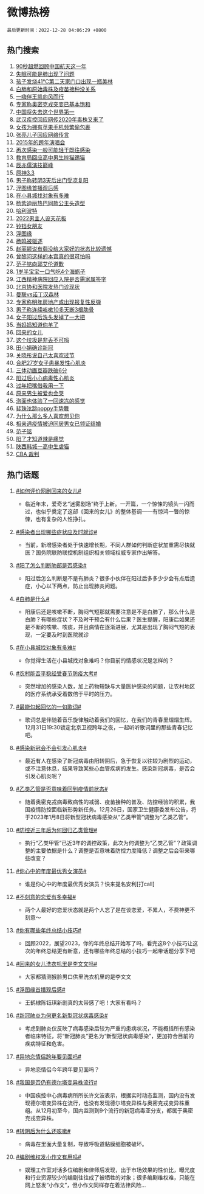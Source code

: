 # 微博热榜

`最后更新时间：2022-12-28 04:06:29 +0800`

## 热门搜索

1. [90秒超燃回顾中国航天这一年](https://m.weibo.cn/search?containerid=100103type%3D1%26t%3D10%26q%3D%2390%E7%A7%92%E8%B6%85%E7%87%83%E5%9B%9E%E9%A1%BE%E4%B8%AD%E5%9B%BD%E8%88%AA%E5%A4%A9%E8%BF%99%E4%B8%80%E5%B9%B4%23&stream_entry_id=51&isnewpage=1&extparam=seat%3D1%26pos%3D0%26cate%3D10103%26filter_type%3Drealtimehot%26dgr%3D0%26c_type%3D51%26display_time%3D1672171587%26pre_seqid%3D16721715879190455277243&luicode=10000011&lfid=106003type%253D25%2526t%253D3%2526disable_hot%253D1%2526filter_type%253Drealtimehot)
1. [失眠可能是肺出现了问题](https://m.weibo.cn/search?containerid=100103type%3D1%26t%3D10%26q%3D%23%E5%A4%B1%E7%9C%A0%E5%8F%AF%E8%83%BD%E6%98%AF%E8%82%BA%E5%87%BA%E7%8E%B0%E4%BA%86%E9%97%AE%E9%A2%98%23&stream_entry_id=31&isnewpage=1&extparam=seat%3D1%26stream_entry_id%3D31%26flag%3D0%26cate%3D5001%26filter_type%3Drealtimehot%26q%3D%2523%25E5%25A4%25B1%25E7%259C%25A0%25E5%258F%25AF%25E8%2583%25BD%25E6%2598%25AF%25E8%2582%25BA%25E5%2587%25BA%25E7%258E%25B0%25E4%25BA%2586%25E9%2597%25AE%25E9%25A2%2598%2523%26realpos%3D1%26dgr%3D0%26pos%3D0%26band_rank%3D1%26lcate%3D5001%26c_type%3D31%26display_time%3D1672171587%26pre_seqid%3D16721715879190455277243&luicode=10000011&lfid=106003type%253D25%2526t%253D3%2526disable_hot%253D1%2526filter_type%253Drealtimehot)
1. [孩子发烧41℃第二天家门口出现一瓶美林](https://m.weibo.cn/search?containerid=100103type%3D1%26t%3D10%26q%3D%23%E5%AD%A9%E5%AD%90%E5%8F%91%E7%83%A741%E2%84%83%E7%AC%AC%E4%BA%8C%E5%A4%A9%E5%AE%B6%E9%97%A8%E5%8F%A3%E5%87%BA%E7%8E%B0%E4%B8%80%E7%93%B6%E7%BE%8E%E6%9E%97%23&stream_entry_id=31&isnewpage=1&extparam=seat%3D1%26stream_entry_id%3D31%26flag%3D2%26cate%3D5001%26filter_type%3Drealtimehot%26q%3D%2523%25E5%25AD%25A9%25E5%25AD%2590%25E5%258F%2591%25E7%2583%25A741%25E2%2584%2583%25E7%25AC%25AC%25E4%25BA%258C%25E5%25A4%25A9%25E5%25AE%25B6%25E9%2597%25A8%25E5%258F%25A3%25E5%2587%25BA%25E7%258E%25B0%25E4%25B8%2580%25E7%2593%25B6%25E7%25BE%258E%25E6%259E%2597%2523%26realpos%3D2%26dgr%3D0%26pos%3D1%26band_rank%3D2%26lcate%3D5001%26c_type%3D31%26display_time%3D1672171587%26pre_seqid%3D16721715879190455277243&luicode=10000011&lfid=106003type%253D25%2526t%253D3%2526disable_hot%253D1%2526filter_type%253Drealtimehot)
1. [白肺和原始毒株及疫苗接种没关系](https://m.weibo.cn/search?containerid=100103type%3D1%26t%3D10%26q%3D%23%E7%99%BD%E8%82%BA%E5%92%8C%E5%8E%9F%E5%A7%8B%E6%AF%92%E6%A0%AA%E5%8F%8A%E7%96%AB%E8%8B%97%E6%8E%A5%E7%A7%8D%E6%B2%A1%E5%85%B3%E7%B3%BB%23&stream_entry_id=31&isnewpage=1&extparam=seat%3D1%26stream_entry_id%3D31%26flag%3D0%26cate%3D5001%26filter_type%3Drealtimehot%26q%3D%2523%25E7%2599%25BD%25E8%2582%25BA%25E5%2592%258C%25E5%258E%259F%25E5%25A7%258B%25E6%25AF%2592%25E6%25A0%25AA%25E5%258F%258A%25E7%2596%25AB%25E8%258B%2597%25E6%258E%25A5%25E7%25A7%258D%25E6%25B2%25A1%25E5%2585%25B3%25E7%25B3%25BB%2523%26realpos%3D3%26dgr%3D0%26pos%3D2%26band_rank%3D3%26lcate%3D5001%26c_type%3D31%26display_time%3D1672171587%26pre_seqid%3D16721715879190455277243&luicode=10000011&lfid=106003type%253D25%2526t%253D3%2526disable_hot%253D1%2526filter_type%253Drealtimehot)
1. [一嗨伴王凯向风而行](https://m.weibo.cn/search?containerid=100103type%3D1%26t%3D10%26q%3D%23%E4%B8%80%E5%97%A8%E4%BC%B4%E7%8E%8B%E5%87%AF%E5%90%91%E9%A3%8E%E8%80%8C%E8%A1%8C%23&stream_entry_id=31&isnewpage=1&extparam=seat%3D1%26stream_entry_id%3D31%26cate%3D5001%26filter_type%3Drealtimehot%26q%3D%2523%25E4%25B8%2580%25E5%2597%25A8%25E4%25BC%25B4%25E7%258E%258B%25E5%2587%25AF%25E5%2590%2591%25E9%25A3%258E%25E8%2580%258C%25E8%25A1%258C%2523%26dgr%3D0%26adid%3D176414%26pos%3D3%26band_rank%3D4%26topic_ad%3D1%26lcate%3D5001%26c_type%3D31%26display_time%3D1672171587%26pre_seqid%3D16721715879190455277243&luicode=10000011&lfid=106003type%253D25%2526t%253D3%2526disable_hot%253D1%2526filter_type%253Drealtimehot)
1. [专家称奥密克戎突变已基本饱和](https://m.weibo.cn/search?containerid=100103type%3D1%26t%3D10%26q%3D%23%E4%B8%93%E5%AE%B6%E7%A7%B0%E5%A5%A5%E5%AF%86%E5%85%8B%E6%88%8E%E7%AA%81%E5%8F%98%E5%B7%B2%E5%9F%BA%E6%9C%AC%E9%A5%B1%E5%92%8C%23&stream_entry_id=31&isnewpage=1&extparam=seat%3D1%26stream_entry_id%3D31%26flag%3D0%26cate%3D5001%26filter_type%3Drealtimehot%26q%3D%2523%25E4%25B8%2593%25E5%25AE%25B6%25E7%25A7%25B0%25E5%25A5%25A5%25E5%25AF%2586%25E5%2585%258B%25E6%2588%258E%25E7%25AA%2581%25E5%258F%2598%25E5%25B7%25B2%25E5%259F%25BA%25E6%259C%25AC%25E9%25A5%25B1%25E5%2592%258C%2523%26realpos%3D4%26dgr%3D0%26pos%3D4%26band_rank%3D4%26lcate%3D5001%26c_type%3D31%26display_time%3D1672171587%26pre_seqid%3D16721715879190455277243&luicode=10000011&lfid=106003type%253D25%2526t%253D3%2526disable_hot%253D1%2526filter_type%253Drealtimehot)
1. [中国将失去这个世界第一](https://m.weibo.cn/search?containerid=100103type%3D1%26t%3D10%26q%3D%23%E4%B8%AD%E5%9B%BD%E5%B0%86%E5%A4%B1%E5%8E%BB%E8%BF%99%E4%B8%AA%E4%B8%96%E7%95%8C%E7%AC%AC%E4%B8%80%23&stream_entry_id=31&isnewpage=1&extparam=seat%3D1%26stream_entry_id%3D31%26flag%3D2%26cate%3D5001%26filter_type%3Drealtimehot%26q%3D%2523%25E4%25B8%25AD%25E5%259B%25BD%25E5%25B0%2586%25E5%25A4%25B1%25E5%258E%25BB%25E8%25BF%2599%25E4%25B8%25AA%25E4%25B8%2596%25E7%2595%258C%25E7%25AC%25AC%25E4%25B8%2580%2523%26realpos%3D5%26dgr%3D0%26pos%3D5%26band_rank%3D5%26lcate%3D5001%26c_type%3D31%26display_time%3D1672171587%26pre_seqid%3D16721715879190455277243&luicode=10000011&lfid=106003type%253D25%2526t%253D3%2526disable_hot%253D1%2526filter_type%253Drealtimehot)
1. [武汉疾控回应网传2020年毒株又来了](https://m.weibo.cn/search?containerid=100103type%3D1%26t%3D10%26q%3D%23%E6%AD%A6%E6%B1%89%E7%96%BE%E6%8E%A7%E5%9B%9E%E5%BA%94%E7%BD%91%E4%BC%A02020%E5%B9%B4%E6%AF%92%E6%A0%AA%E5%8F%88%E6%9D%A5%E4%BA%86%23&stream_entry_id=31&isnewpage=1&extparam=seat%3D1%26stream_entry_id%3D31%26flag%3D0%26cate%3D5001%26filter_type%3Drealtimehot%26q%3D%2523%25E6%25AD%25A6%25E6%25B1%2589%25E7%2596%25BE%25E6%258E%25A7%25E5%259B%259E%25E5%25BA%2594%25E7%25BD%2591%25E4%25BC%25A02020%25E5%25B9%25B4%25E6%25AF%2592%25E6%25A0%25AA%25E5%258F%2588%25E6%259D%25A5%25E4%25BA%2586%2523%26realpos%3D6%26dgr%3D0%26pos%3D6%26band_rank%3D6%26lcate%3D5001%26c_type%3D31%26display_time%3D1672171587%26pre_seqid%3D16721715879190455277243&luicode=10000011&lfid=106003type%253D25%2526t%253D3%2526disable_hot%253D1%2526filter_type%253Drealtimehot)
1. [女孩为拥有苹果手机频繁偷包裹](https://m.weibo.cn/search?containerid=100103type%3D1%26t%3D10%26q%3D%23%E5%A5%B3%E5%AD%A9%E4%B8%BA%E6%8B%A5%E6%9C%89%E8%8B%B9%E6%9E%9C%E6%89%8B%E6%9C%BA%E9%A2%91%E7%B9%81%E5%81%B7%E5%8C%85%E8%A3%B9%23&stream_entry_id=31&isnewpage=1&extparam=seat%3D1%26stream_entry_id%3D31%26flag%3D0%26cate%3D5001%26filter_type%3Drealtimehot%26q%3D%2523%25E5%25A5%25B3%25E5%25AD%25A9%25E4%25B8%25BA%25E6%258B%25A5%25E6%259C%2589%25E8%258B%25B9%25E6%259E%259C%25E6%2589%258B%25E6%259C%25BA%25E9%25A2%2591%25E7%25B9%2581%25E5%2581%25B7%25E5%258C%2585%25E8%25A3%25B9%2523%26realpos%3D7%26dgr%3D0%26pos%3D7%26band_rank%3D7%26lcate%3D5001%26c_type%3D31%26display_time%3D1672171587%26pre_seqid%3D16721715879190455277243&luicode=10000011&lfid=106003type%253D25%2526t%253D3%2526disable_hot%253D1%2526filter_type%253Drealtimehot)
1. [张亮儿子回应网络传言](https://m.weibo.cn/search?containerid=100103type%3D1%26t%3D10%26q%3D%23%E5%BC%A0%E4%BA%AE%E5%84%BF%E5%AD%90%E5%9B%9E%E5%BA%94%E7%BD%91%E7%BB%9C%E4%BC%A0%E8%A8%80%23&stream_entry_id=31&isnewpage=1&extparam=seat%3D1%26stream_entry_id%3D31%26flag%3D2%26cate%3D5001%26filter_type%3Drealtimehot%26q%3D%2523%25E5%25BC%25A0%25E4%25BA%25AE%25E5%2584%25BF%25E5%25AD%2590%25E5%259B%259E%25E5%25BA%2594%25E7%25BD%2591%25E7%25BB%259C%25E4%25BC%25A0%25E8%25A8%2580%2523%26realpos%3D8%26dgr%3D0%26pos%3D8%26band_rank%3D8%26lcate%3D5001%26c_type%3D31%26display_time%3D1672171587%26pre_seqid%3D16721715879190455277243&luicode=10000011&lfid=106003type%253D25%2526t%253D3%2526disable_hot%253D1%2526filter_type%253Drealtimehot)
1. [2015年的跨年演唱会](https://m.weibo.cn/search?containerid=100103type%3D1%26t%3D10%26q%3D%232015%E5%B9%B4%E7%9A%84%E8%B7%A8%E5%B9%B4%E6%BC%94%E5%94%B1%E4%BC%9A%23&stream_entry_id=31&isnewpage=1&extparam=seat%3D1%26stream_entry_id%3D31%26flag%3D0%26cate%3D5001%26filter_type%3Drealtimehot%26q%3D%25232015%25E5%25B9%25B4%25E7%259A%2584%25E8%25B7%25A8%25E5%25B9%25B4%25E6%25BC%2594%25E5%2594%25B1%25E4%25BC%259A%2523%26realpos%3D9%26dgr%3D0%26pos%3D9%26band_rank%3D9%26lcate%3D5001%26c_type%3D31%26display_time%3D1672171587%26pre_seqid%3D16721715879190455277243&luicode=10000011&lfid=106003type%253D25%2526t%253D3%2526disable_hot%253D1%2526filter_type%253Drealtimehot)
1. [再次感染一般可能轻于既往感染](https://m.weibo.cn/search?containerid=100103type%3D1%26t%3D10%26q%3D%23%E5%86%8D%E6%AC%A1%E6%84%9F%E6%9F%93%E4%B8%80%E8%88%AC%E5%8F%AF%E8%83%BD%E8%BD%BB%E4%BA%8E%E6%97%A2%E5%BE%80%E6%84%9F%E6%9F%93%23&stream_entry_id=31&isnewpage=1&extparam=seat%3D1%26stream_entry_id%3D31%26flag%3D0%26cate%3D5001%26filter_type%3Drealtimehot%26q%3D%2523%25E5%2586%258D%25E6%25AC%25A1%25E6%2584%259F%25E6%259F%2593%25E4%25B8%2580%25E8%2588%25AC%25E5%258F%25AF%25E8%2583%25BD%25E8%25BD%25BB%25E4%25BA%258E%25E6%2597%25A2%25E5%25BE%2580%25E6%2584%259F%25E6%259F%2593%2523%26realpos%3D10%26dgr%3D0%26pos%3D10%26band_rank%3D10%26lcate%3D5001%26c_type%3D31%26display_time%3D1672171587%26pre_seqid%3D16721715879190455277243&luicode=10000011&lfid=106003type%253D25%2526t%253D3%2526disable_hot%253D1%2526filter_type%253Drealtimehot)
1. [教育局回应高中男生摔猫踢猫](https://m.weibo.cn/search?containerid=100103type%3D1%26t%3D10%26q%3D%23%E6%95%99%E8%82%B2%E5%B1%80%E5%9B%9E%E5%BA%94%E9%AB%98%E4%B8%AD%E7%94%B7%E7%94%9F%E6%91%94%E7%8C%AB%E8%B8%A2%E7%8C%AB%23&stream_entry_id=31&isnewpage=1&extparam=seat%3D1%26stream_entry_id%3D31%26flag%3D1%26cate%3D5001%26filter_type%3Drealtimehot%26q%3D%2523%25E6%2595%2599%25E8%2582%25B2%25E5%25B1%2580%25E5%259B%259E%25E5%25BA%2594%25E9%25AB%2598%25E4%25B8%25AD%25E7%2594%25B7%25E7%2594%259F%25E6%2591%2594%25E7%258C%25AB%25E8%25B8%25A2%25E7%258C%25AB%2523%26realpos%3D11%26dgr%3D0%26pos%3D11%26band_rank%3D11%26lcate%3D5001%26c_type%3D31%26display_time%3D1672171587%26pre_seqid%3D16721715879190455277243&luicode=10000011&lfid=106003type%253D25%2526t%253D3%2526disable_hot%253D1%2526filter_type%253Drealtimehot)
1. [辰亦儒演技巅峰](https://m.weibo.cn/search?containerid=100103type%3D1%26t%3D10%26q%3D%23%E8%BE%B0%E4%BA%A6%E5%84%92%E6%BC%94%E6%8A%80%E5%B7%85%E5%B3%B0%23&stream_entry_id=31&isnewpage=1&extparam=seat%3D1%26stream_entry_id%3D31%26flag%3D0%26cate%3D5001%26filter_type%3Drealtimehot%26q%3D%2523%25E8%25BE%25B0%25E4%25BA%25A6%25E5%2584%2592%25E6%25BC%2594%25E6%258A%2580%25E5%25B7%2585%25E5%25B3%25B0%2523%26realpos%3D12%26dgr%3D0%26pos%3D12%26band_rank%3D12%26lcate%3D5001%26c_type%3D31%26display_time%3D1672171587%26pre_seqid%3D16721715879190455277243&luicode=10000011&lfid=106003type%253D25%2526t%253D3%2526disable_hot%253D1%2526filter_type%253Drealtimehot)
1. [原神3.3](https://m.weibo.cn/search?containerid=100103type%3D1%26t%3D10%26q%3D%23%E5%8E%9F%E7%A5%9E3.3%23&stream_entry_id=31&isnewpage=1&extparam=seat%3D1%26stream_entry_id%3D31%26flag%3D0%26cate%3D5001%26filter_type%3Drealtimehot%26q%3D%2523%25E5%258E%259F%25E7%25A5%259E3.3%2523%26realpos%3D13%26dgr%3D0%26pos%3D13%26band_rank%3D13%26lcate%3D5001%26c_type%3D31%26display_time%3D1672171587%26pre_seqid%3D16721715879190455277243&luicode=10000011&lfid=106003type%253D25%2526t%253D3%2526disable_hot%253D1%2526filter_type%253Drealtimehot)
1. [男子称转阴3天后出门受凉复阳](https://m.weibo.cn/search?containerid=100103type%3D1%26t%3D10%26q%3D%23%E7%94%B7%E5%AD%90%E7%A7%B0%E8%BD%AC%E9%98%B43%E5%A4%A9%E5%90%8E%E5%87%BA%E9%97%A8%E5%8F%97%E5%87%89%E5%A4%8D%E9%98%B3%23&stream_entry_id=31&isnewpage=1&extparam=seat%3D1%26stream_entry_id%3D31%26flag%3D0%26cate%3D5001%26filter_type%3Drealtimehot%26q%3D%2523%25E7%2594%25B7%25E5%25AD%2590%25E7%25A7%25B0%25E8%25BD%25AC%25E9%2598%25B43%25E5%25A4%25A9%25E5%2590%258E%25E5%2587%25BA%25E9%2597%25A8%25E5%258F%2597%25E5%2587%2589%25E5%25A4%258D%25E9%2598%25B3%2523%26realpos%3D14%26dgr%3D0%26pos%3D14%26band_rank%3D14%26lcate%3D5001%26c_type%3D31%26display_time%3D1672171587%26pre_seqid%3D16721715879190455277243&luicode=10000011&lfid=106003type%253D25%2526t%253D3%2526disable_hot%253D1%2526filter_type%253Drealtimehot)
1. [浮图缘首播观后感](https://m.weibo.cn/search?containerid=100103type%3D1%26t%3D10%26q%3D%23%E6%B5%AE%E5%9B%BE%E7%BC%98%E9%A6%96%E6%92%AD%E8%A7%82%E5%90%8E%E6%84%9F%23&stream_entry_id=31&isnewpage=1&extparam=seat%3D1%26stream_entry_id%3D31%26flag%3D0%26cate%3D5001%26filter_type%3Drealtimehot%26q%3D%2523%25E6%25B5%25AE%25E5%259B%25BE%25E7%25BC%2598%25E9%25A6%2596%25E6%2592%25AD%25E8%25A7%2582%25E5%2590%258E%25E6%2584%259F%2523%26realpos%3D15%26dgr%3D0%26pos%3D15%26band_rank%3D15%26lcate%3D5001%26c_type%3D31%26display_time%3D1672171587%26pre_seqid%3D16721715879190455277243&luicode=10000011&lfid=106003type%253D25%2526t%253D3%2526disable_hot%253D1%2526filter_type%253Drealtimehot)
1. [在小县城找对象有多难](https://m.weibo.cn/search?containerid=100103type%3D1%26t%3D10%26q%3D%23%E5%9C%A8%E5%B0%8F%E5%8E%BF%E5%9F%8E%E6%89%BE%E5%AF%B9%E8%B1%A1%E6%9C%89%E5%A4%9A%E9%9A%BE%23&stream_entry_id=31&isnewpage=1&extparam=seat%3D1%26stream_entry_id%3D31%26flag%3D0%26cate%3D5001%26filter_type%3Drealtimehot%26q%3D%2523%25E5%259C%25A8%25E5%25B0%258F%25E5%258E%25BF%25E5%259F%258E%25E6%2589%25BE%25E5%25AF%25B9%25E8%25B1%25A1%25E6%259C%2589%25E5%25A4%259A%25E9%259A%25BE%2523%26realpos%3D16%26dgr%3D0%26pos%3D16%26band_rank%3D16%26lcate%3D5001%26c_type%3D31%26display_time%3D1672171587%26pre_seqid%3D16721715879190455277243&luicode=10000011&lfid=106003type%253D25%2526t%253D3%2526disable_hot%253D1%2526filter_type%253Drealtimehot)
1. [杨紫迪丽热巴同款公主头造型](https://m.weibo.cn/search?containerid=100103type%3D1%26t%3D10%26q%3D%23%E6%9D%A8%E7%B4%AB%E8%BF%AA%E4%B8%BD%E7%83%AD%E5%B7%B4%E5%90%8C%E6%AC%BE%E5%85%AC%E4%B8%BB%E5%A4%B4%E9%80%A0%E5%9E%8B%23&stream_entry_id=31&isnewpage=1&extparam=seat%3D1%26stream_entry_id%3D31%26flag%3D0%26cate%3D5001%26filter_type%3Drealtimehot%26q%3D%2523%25E6%259D%25A8%25E7%25B4%25AB%25E8%25BF%25AA%25E4%25B8%25BD%25E7%2583%25AD%25E5%25B7%25B4%25E5%2590%258C%25E6%25AC%25BE%25E5%2585%25AC%25E4%25B8%25BB%25E5%25A4%25B4%25E9%2580%25A0%25E5%259E%258B%2523%26realpos%3D17%26dgr%3D0%26pos%3D17%26band_rank%3D17%26lcate%3D5001%26c_type%3D31%26display_time%3D1672171587%26pre_seqid%3D16721715879190455277243&luicode=10000011&lfid=106003type%253D25%2526t%253D3%2526disable_hot%253D1%2526filter_type%253Drealtimehot)
1. [哈利波特](https://m.weibo.cn/search?containerid=100103type%3D1%26t%3D10%26q%3D%E5%93%88%E5%88%A9%E6%B3%A2%E7%89%B9&stream_entry_id=31&isnewpage=1&extparam=seat%3D1%26stream_entry_id%3D31%26flag%3D0%26cate%3D5001%26filter_type%3Drealtimehot%26q%3D%25E5%2593%2588%25E5%2588%25A9%25E6%25B3%25A2%25E7%2589%25B9%26realpos%3D18%26dgr%3D0%26pos%3D18%26band_rank%3D18%26lcate%3D5001%26c_type%3D31%26display_time%3D1672171587%26pre_seqid%3D16721715879190455277243&luicode=10000011&lfid=106003type%253D25%2526t%253D3%2526disable_hot%253D1%2526filter_type%253Drealtimehot)
1. [2022男主人设天花板](https://m.weibo.cn/search?containerid=100103type%3D1%26t%3D10%26q%3D%232022%E7%94%B7%E4%B8%BB%E4%BA%BA%E8%AE%BE%E5%A4%A9%E8%8A%B1%E6%9D%BF%23&stream_entry_id=31&isnewpage=1&extparam=seat%3D1%26stream_entry_id%3D31%26flag%3D0%26cate%3D5001%26filter_type%3Drealtimehot%26q%3D%25232022%25E7%2594%25B7%25E4%25B8%25BB%25E4%25BA%25BA%25E8%25AE%25BE%25E5%25A4%25A9%25E8%258A%25B1%25E6%259D%25BF%2523%26realpos%3D19%26dgr%3D0%26pos%3D19%26band_rank%3D19%26lcate%3D5001%26c_type%3D31%26display_time%3D1672171587%26pre_seqid%3D16721715879190455277243&luicode=10000011&lfid=106003type%253D25%2526t%253D3%2526disable_hot%253D1%2526filter_type%253Drealtimehot)
1. [铃铛女朋友](https://m.weibo.cn/search?containerid=100103type%3D1%26t%3D10%26q%3D%23%E9%93%83%E9%93%9B%E5%A5%B3%E6%9C%8B%E5%8F%8B%23&stream_entry_id=31&isnewpage=1&extparam=seat%3D1%26stream_entry_id%3D31%26flag%3D0%26cate%3D5001%26filter_type%3Drealtimehot%26q%3D%2523%25E9%2593%2583%25E9%2593%259B%25E5%25A5%25B3%25E6%259C%258B%25E5%258F%258B%2523%26realpos%3D20%26dgr%3D0%26pos%3D20%26band_rank%3D20%26lcate%3D5001%26c_type%3D31%26display_time%3D1672171587%26pre_seqid%3D16721715879190455277243&luicode=10000011&lfid=106003type%253D25%2526t%253D3%2526disable_hot%253D1%2526filter_type%253Drealtimehot)
1. [浮图缘](https://m.weibo.cn/search?containerid=100103type%3D1%26t%3D10%26q%3D%E6%B5%AE%E5%9B%BE%E7%BC%98&stream_entry_id=31&isnewpage=1&extparam=seat%3D1%26stream_entry_id%3D31%26flag%3D0%26cate%3D5001%26filter_type%3Drealtimehot%26q%3D%25E6%25B5%25AE%25E5%259B%25BE%25E7%25BC%2598%26realpos%3D21%26dgr%3D0%26pos%3D21%26band_rank%3D21%26lcate%3D5001%26c_type%3D31%26display_time%3D1672171587%26pre_seqid%3D16721715879190455277243&luicode=10000011&lfid=106003type%253D25%2526t%253D3%2526disable_hot%253D1%2526filter_type%253Drealtimehot)
1. [杨鸣被驱逐](https://m.weibo.cn/search?containerid=100103type%3D1%26t%3D10%26q%3D%23%E6%9D%A8%E9%B8%A3%E8%A2%AB%E9%A9%B1%E9%80%90%23&stream_entry_id=31&isnewpage=1&extparam=seat%3D1%26stream_entry_id%3D31%26flag%3D0%26cate%3D5001%26filter_type%3Drealtimehot%26q%3D%2523%25E6%259D%25A8%25E9%25B8%25A3%25E8%25A2%25AB%25E9%25A9%25B1%25E9%2580%2590%2523%26realpos%3D22%26dgr%3D0%26pos%3D22%26band_rank%3D22%26lcate%3D5001%26c_type%3D31%26display_time%3D1672171587%26pre_seqid%3D16721715879190455277243&luicode=10000011&lfid=106003type%253D25%2526t%253D3%2526disable_hot%253D1%2526filter_type%253Drealtimehot)
1. [赵丽颖说有翡没给大家好的状态比较遗憾](https://m.weibo.cn/search?containerid=100103type%3D1%26t%3D10%26q%3D%23%E8%B5%B5%E4%B8%BD%E9%A2%96%E8%AF%B4%E6%9C%89%E7%BF%A1%E6%B2%A1%E7%BB%99%E5%A4%A7%E5%AE%B6%E5%A5%BD%E7%9A%84%E7%8A%B6%E6%80%81%E6%AF%94%E8%BE%83%E9%81%97%E6%86%BE%23&stream_entry_id=31&isnewpage=1&extparam=seat%3D1%26stream_entry_id%3D31%26flag%3D2%26cate%3D5001%26filter_type%3Drealtimehot%26q%3D%2523%25E8%25B5%25B5%25E4%25B8%25BD%25E9%25A2%2596%25E8%25AF%25B4%25E6%259C%2589%25E7%25BF%25A1%25E6%25B2%25A1%25E7%25BB%2599%25E5%25A4%25A7%25E5%25AE%25B6%25E5%25A5%25BD%25E7%259A%2584%25E7%258A%25B6%25E6%2580%2581%25E6%25AF%2594%25E8%25BE%2583%25E9%2581%2597%25E6%2586%25BE%2523%26realpos%3D23%26dgr%3D0%26pos%3D23%26band_rank%3D23%26lcate%3D5001%26c_type%3D31%26display_time%3D1672171587%26pre_seqid%3D16721715879190455277243&luicode=10000011&lfid=106003type%253D25%2526t%253D3%2526disable_hot%253D1%2526filter_type%253Drealtimehot)
1. [曾黎问这样的本宫真的很可怕吗](https://m.weibo.cn/search?containerid=100103type%3D1%26t%3D10%26q%3D%23%E6%9B%BE%E9%BB%8E%E9%97%AE%E8%BF%99%E6%A0%B7%E7%9A%84%E6%9C%AC%E5%AE%AB%E7%9C%9F%E7%9A%84%E5%BE%88%E5%8F%AF%E6%80%95%E5%90%97%23&stream_entry_id=31&isnewpage=1&extparam=seat%3D1%26stream_entry_id%3D31%26flag%3D0%26cate%3D5001%26filter_type%3Drealtimehot%26q%3D%2523%25E6%259B%25BE%25E9%25BB%258E%25E9%2597%25AE%25E8%25BF%2599%25E6%25A0%25B7%25E7%259A%2584%25E6%259C%25AC%25E5%25AE%25AB%25E7%259C%259F%25E7%259A%2584%25E5%25BE%2588%25E5%258F%25AF%25E6%2580%2595%25E5%2590%2597%2523%26realpos%3D24%26dgr%3D0%26pos%3D24%26band_rank%3D24%26lcate%3D5001%26c_type%3D31%26display_time%3D1672171587%26pre_seqid%3D16721715879190455277243&luicode=10000011&lfid=106003type%253D25%2526t%253D3%2526disable_hot%253D1%2526filter_type%253Drealtimehot)
1. [范子铭向郭艾伦道歉](https://m.weibo.cn/search?containerid=100103type%3D1%26t%3D10%26q%3D%23%E8%8C%83%E5%AD%90%E9%93%AD%E5%90%91%E9%83%AD%E8%89%BE%E4%BC%A6%E9%81%93%E6%AD%89%23&stream_entry_id=31&isnewpage=1&extparam=seat%3D1%26stream_entry_id%3D31%26flag%3D0%26cate%3D5001%26filter_type%3Drealtimehot%26q%3D%2523%25E8%258C%2583%25E5%25AD%2590%25E9%2593%25AD%25E5%2590%2591%25E9%2583%25AD%25E8%2589%25BE%25E4%25BC%25A6%25E9%2581%2593%25E6%25AD%2589%2523%26realpos%3D25%26dgr%3D0%26pos%3D25%26band_rank%3D25%26lcate%3D5001%26c_type%3D31%26display_time%3D1672171587%26pre_seqid%3D16721715879190455277243&luicode=10000011&lfid=106003type%253D25%2526t%253D3%2526disable_hot%253D1%2526filter_type%253Drealtimehot)
1. [1岁半宝宝一口气吃4个海蛎子](https://m.weibo.cn/search?containerid=100103type%3D1%26t%3D10%26q%3D%231%E5%B2%81%E5%8D%8A%E5%AE%9D%E5%AE%9D%E4%B8%80%E5%8F%A3%E6%B0%94%E5%90%834%E4%B8%AA%E6%B5%B7%E8%9B%8E%E5%AD%90%23&stream_entry_id=31&isnewpage=1&extparam=seat%3D1%26stream_entry_id%3D31%26flag%3D0%26cate%3D5001%26filter_type%3Drealtimehot%26q%3D%25231%25E5%25B2%2581%25E5%258D%258A%25E5%25AE%259D%25E5%25AE%259D%25E4%25B8%2580%25E5%258F%25A3%25E6%25B0%2594%25E5%2590%25834%25E4%25B8%25AA%25E6%25B5%25B7%25E8%259B%258E%25E5%25AD%2590%2523%26realpos%3D26%26dgr%3D0%26pos%3D26%26band_rank%3D26%26lcate%3D5001%26c_type%3D31%26display_time%3D1672171587%26pre_seqid%3D16721715879190455277243&luicode=10000011&lfid=106003type%253D25%2526t%253D3%2526disable_hot%253D1%2526filter_type%253Drealtimehot)
1. [江西精神病院回应入院是否需家属签字](https://m.weibo.cn/search?containerid=100103type%3D1%26t%3D10%26q%3D%23%E6%B1%9F%E8%A5%BF%E7%B2%BE%E7%A5%9E%E7%97%85%E9%99%A2%E5%9B%9E%E5%BA%94%E5%85%A5%E9%99%A2%E6%98%AF%E5%90%A6%E9%9C%80%E5%AE%B6%E5%B1%9E%E7%AD%BE%E5%AD%97%23&stream_entry_id=31&isnewpage=1&extparam=seat%3D1%26stream_entry_id%3D31%26flag%3D0%26cate%3D5001%26filter_type%3Drealtimehot%26q%3D%2523%25E6%25B1%259F%25E8%25A5%25BF%25E7%25B2%25BE%25E7%25A5%259E%25E7%2597%2585%25E9%2599%25A2%25E5%259B%259E%25E5%25BA%2594%25E5%2585%25A5%25E9%2599%25A2%25E6%2598%25AF%25E5%2590%25A6%25E9%259C%2580%25E5%25AE%25B6%25E5%25B1%259E%25E7%25AD%25BE%25E5%25AD%2597%2523%26realpos%3D27%26dgr%3D0%26pos%3D27%26band_rank%3D27%26lcate%3D5001%26c_type%3D31%26display_time%3D1672171587%26pre_seqid%3D16721715879190455277243&luicode=10000011&lfid=106003type%253D25%2526t%253D3%2526disable_hot%253D1%2526filter_type%253Drealtimehot)
1. [北京协和医院发热门诊现状](https://m.weibo.cn/search?containerid=100103type%3D1%26t%3D10%26q%3D%23%E5%8C%97%E4%BA%AC%E5%8D%8F%E5%92%8C%E5%8C%BB%E9%99%A2%E5%8F%91%E7%83%AD%E9%97%A8%E8%AF%8A%E7%8E%B0%E7%8A%B6%23&stream_entry_id=31&isnewpage=1&extparam=seat%3D1%26stream_entry_id%3D31%26flag%3D0%26cate%3D5001%26filter_type%3Drealtimehot%26q%3D%2523%25E5%258C%2597%25E4%25BA%25AC%25E5%258D%258F%25E5%2592%258C%25E5%258C%25BB%25E9%2599%25A2%25E5%258F%2591%25E7%2583%25AD%25E9%2597%25A8%25E8%25AF%258A%25E7%258E%25B0%25E7%258A%25B6%2523%26realpos%3D28%26dgr%3D0%26pos%3D28%26band_rank%3D28%26lcate%3D5001%26c_type%3D31%26display_time%3D1672171587%26pre_seqid%3D16721715879190455277243&luicode=10000011&lfid=106003type%253D25%2526t%253D3%2526disable_hot%253D1%2526filter_type%253Drealtimehot)
1. [曼联vs诺丁汉森林](https://m.weibo.cn/search?containerid=100103type%3D1%26t%3D10%26q%3D%23%E6%9B%BC%E8%81%94vs%E8%AF%BA%E4%B8%81%E6%B1%89%E6%A3%AE%E6%9E%97%23&stream_entry_id=31&isnewpage=1&extparam=seat%3D1%26stream_entry_id%3D31%26flag%3D1%26cate%3D5001%26filter_type%3Drealtimehot%26q%3D%2523%25E6%259B%25BC%25E8%2581%2594vs%25E8%25AF%25BA%25E4%25B8%2581%25E6%25B1%2589%25E6%25A3%25AE%25E6%259E%2597%2523%26realpos%3D29%26dgr%3D0%26pos%3D29%26band_rank%3D29%26lcate%3D5001%26c_type%3D31%26display_time%3D1672171587%26pre_seqid%3D16721715879190455277243&luicode=10000011&lfid=106003type%253D25%2526t%253D3%2526disable_hot%253D1%2526filter_type%253Drealtimehot)
1. [专家称明年房地产或出现报复性反弹](https://m.weibo.cn/search?containerid=100103type%3D1%26t%3D10%26q%3D%23%E4%B8%93%E5%AE%B6%E7%A7%B0%E6%98%8E%E5%B9%B4%E6%88%BF%E5%9C%B0%E4%BA%A7%E6%88%96%E5%87%BA%E7%8E%B0%E6%8A%A5%E5%A4%8D%E6%80%A7%E5%8F%8D%E5%BC%B9%23&stream_entry_id=31&isnewpage=1&extparam=seat%3D1%26stream_entry_id%3D31%26flag%3D0%26cate%3D5001%26filter_type%3Drealtimehot%26q%3D%2523%25E4%25B8%2593%25E5%25AE%25B6%25E7%25A7%25B0%25E6%2598%258E%25E5%25B9%25B4%25E6%2588%25BF%25E5%259C%25B0%25E4%25BA%25A7%25E6%2588%2596%25E5%2587%25BA%25E7%258E%25B0%25E6%258A%25A5%25E5%25A4%258D%25E6%2580%25A7%25E5%258F%258D%25E5%25BC%25B9%2523%26realpos%3D30%26dgr%3D0%26pos%3D30%26band_rank%3D30%26lcate%3D5001%26c_type%3D31%26display_time%3D1672171587%26pre_seqid%3D16721715879190455277243&luicode=10000011&lfid=106003type%253D25%2526t%253D3%2526disable_hot%253D1%2526filter_type%253Drealtimehot)
1. [男子称连续咳嗽10多天断3根肋骨](https://m.weibo.cn/search?containerid=100103type%3D1%26t%3D10%26q%3D%23%E7%94%B7%E5%AD%90%E7%A7%B0%E8%BF%9E%E7%BB%AD%E5%92%B3%E5%97%BD10%E5%A4%9A%E5%A4%A9%E6%96%AD3%E6%A0%B9%E8%82%8B%E9%AA%A8%23&stream_entry_id=31&isnewpage=1&extparam=seat%3D1%26stream_entry_id%3D31%26flag%3D0%26cate%3D5001%26filter_type%3Drealtimehot%26q%3D%2523%25E7%2594%25B7%25E5%25AD%2590%25E7%25A7%25B0%25E8%25BF%259E%25E7%25BB%25AD%25E5%2592%25B3%25E5%2597%25BD10%25E5%25A4%259A%25E5%25A4%25A9%25E6%2596%25AD3%25E6%25A0%25B9%25E8%2582%258B%25E9%25AA%25A8%2523%26realpos%3D31%26dgr%3D0%26pos%3D31%26band_rank%3D31%26lcate%3D5001%26c_type%3D31%26display_time%3D1672171587%26pre_seqid%3D16721715879190455277243&luicode=10000011&lfid=106003type%253D25%2526t%253D3%2526disable_hot%253D1%2526filter_type%253Drealtimehot)
1. [女子阳过后洗头发掉了一大把](https://m.weibo.cn/search?containerid=100103type%3D1%26t%3D10%26q%3D%23%E5%A5%B3%E5%AD%90%E9%98%B3%E8%BF%87%E5%90%8E%E6%B4%97%E5%A4%B4%E5%8F%91%E6%8E%89%E4%BA%86%E4%B8%80%E5%A4%A7%E6%8A%8A%23&stream_entry_id=31&isnewpage=1&extparam=seat%3D1%26stream_entry_id%3D31%26flag%3D0%26cate%3D5001%26filter_type%3Drealtimehot%26q%3D%2523%25E5%25A5%25B3%25E5%25AD%2590%25E9%2598%25B3%25E8%25BF%2587%25E5%2590%258E%25E6%25B4%2597%25E5%25A4%25B4%25E5%258F%2591%25E6%258E%2589%25E4%25BA%2586%25E4%25B8%2580%25E5%25A4%25A7%25E6%258A%258A%2523%26realpos%3D32%26dgr%3D0%26pos%3D32%26band_rank%3D32%26lcate%3D5001%26c_type%3D31%26display_time%3D1672171587%26pre_seqid%3D16721715879190455277243&luicode=10000011&lfid=106003type%253D25%2526t%253D3%2526disable_hot%253D1%2526filter_type%253Drealtimehot)
1. [当妈妈知道你羊了](https://m.weibo.cn/search?containerid=100103type%3D1%26t%3D10%26q%3D%23%E5%BD%93%E5%A6%88%E5%A6%88%E7%9F%A5%E9%81%93%E4%BD%A0%E7%BE%8A%E4%BA%86%23&stream_entry_id=31&isnewpage=1&extparam=seat%3D1%26stream_entry_id%3D31%26flag%3D0%26cate%3D5001%26filter_type%3Drealtimehot%26q%3D%2523%25E5%25BD%2593%25E5%25A6%2588%25E5%25A6%2588%25E7%259F%25A5%25E9%2581%2593%25E4%25BD%25A0%25E7%25BE%258A%25E4%25BA%2586%2523%26realpos%3D33%26dgr%3D0%26pos%3D33%26band_rank%3D33%26lcate%3D5001%26c_type%3D31%26display_time%3D1672171587%26pre_seqid%3D16721715879190455277243&luicode=10000011&lfid=106003type%253D25%2526t%253D3%2526disable_hot%253D1%2526filter_type%253Drealtimehot)
1. [回来的女儿](https://m.weibo.cn/search?containerid=100103type%3D1%26t%3D10%26q%3D%E5%9B%9E%E6%9D%A5%E7%9A%84%E5%A5%B3%E5%84%BF&stream_entry_id=31&isnewpage=1&extparam=seat%3D1%26stream_entry_id%3D31%26flag%3D0%26cate%3D5001%26filter_type%3Drealtimehot%26q%3D%25E5%259B%259E%25E6%259D%25A5%25E7%259A%2584%25E5%25A5%25B3%25E5%2584%25BF%26realpos%3D34%26dgr%3D0%26pos%3D34%26band_rank%3D34%26lcate%3D5001%26c_type%3D31%26display_time%3D1672171587%26pre_seqid%3D16721715879190455277243&luicode=10000011&lfid=106003type%253D25%2526t%253D3%2526disable_hot%253D1%2526filter_type%253Drealtimehot)
1. [这个垃圾是非丢不可吗](https://m.weibo.cn/search?containerid=100103type%3D1%26t%3D10%26q%3D%23%E8%BF%99%E4%B8%AA%E5%9E%83%E5%9C%BE%E6%98%AF%E9%9D%9E%E4%B8%A2%E4%B8%8D%E5%8F%AF%E5%90%97%23&stream_entry_id=31&isnewpage=1&extparam=seat%3D1%26stream_entry_id%3D31%26flag%3D0%26cate%3D5001%26filter_type%3Drealtimehot%26q%3D%2523%25E8%25BF%2599%25E4%25B8%25AA%25E5%259E%2583%25E5%259C%25BE%25E6%2598%25AF%25E9%259D%259E%25E4%25B8%25A2%25E4%25B8%258D%25E5%258F%25AF%25E5%2590%2597%2523%26realpos%3D35%26dgr%3D0%26pos%3D35%26band_rank%3D35%26lcate%3D5001%26c_type%3D31%26display_time%3D1672171587%26pre_seqid%3D16721715879190455277243&luicode=10000011&lfid=106003type%253D25%2526t%253D3%2526disable_hot%253D1%2526filter_type%253Drealtimehot)
1. [田小娟确诊新冠](https://m.weibo.cn/search?containerid=100103type%3D1%26t%3D10%26q%3D%23%E7%94%B0%E5%B0%8F%E5%A8%9F%E7%A1%AE%E8%AF%8A%E6%96%B0%E5%86%A0%23&stream_entry_id=31&isnewpage=1&extparam=seat%3D1%26stream_entry_id%3D31%26flag%3D0%26cate%3D5001%26filter_type%3Drealtimehot%26q%3D%2523%25E7%2594%25B0%25E5%25B0%258F%25E5%25A8%259F%25E7%25A1%25AE%25E8%25AF%258A%25E6%2596%25B0%25E5%2586%25A0%2523%26realpos%3D36%26dgr%3D0%26pos%3D36%26band_rank%3D36%26lcate%3D5001%26c_type%3D31%26display_time%3D1672171587%26pre_seqid%3D16721715879190455277243&luicode=10000011&lfid=106003type%253D25%2526t%253D3%2526disable_hot%253D1%2526filter_type%253Drealtimehot)
1. [关晓彤说自己太喜欢过节](https://m.weibo.cn/search?containerid=100103type%3D1%26t%3D10%26q%3D%23%E5%85%B3%E6%99%93%E5%BD%A4%E8%AF%B4%E8%87%AA%E5%B7%B1%E5%A4%AA%E5%96%9C%E6%AC%A2%E8%BF%87%E8%8A%82%23&stream_entry_id=31&isnewpage=1&extparam=seat%3D1%26stream_entry_id%3D31%26flag%3D0%26cate%3D5001%26filter_type%3Drealtimehot%26q%3D%2523%25E5%2585%25B3%25E6%2599%2593%25E5%25BD%25A4%25E8%25AF%25B4%25E8%2587%25AA%25E5%25B7%25B1%25E5%25A4%25AA%25E5%2596%259C%25E6%25AC%25A2%25E8%25BF%2587%25E8%258A%2582%2523%26realpos%3D37%26dgr%3D0%26pos%3D37%26band_rank%3D37%26lcate%3D5001%26c_type%3D31%26display_time%3D1672171587%26pre_seqid%3D16721715879190455277243&luicode=10000011&lfid=106003type%253D25%2526t%253D3%2526disable_hot%253D1%2526filter_type%253Drealtimehot)
1. [合肥27岁女子患暴发性心肌炎](https://m.weibo.cn/search?containerid=100103type%3D1%26t%3D10%26q%3D%23%E5%90%88%E8%82%A527%E5%B2%81%E5%A5%B3%E5%AD%90%E6%82%A3%E6%9A%B4%E5%8F%91%E6%80%A7%E5%BF%83%E8%82%8C%E7%82%8E%23&stream_entry_id=31&isnewpage=1&extparam=seat%3D1%26stream_entry_id%3D31%26flag%3D0%26cate%3D5001%26filter_type%3Drealtimehot%26q%3D%2523%25E5%2590%2588%25E8%2582%25A527%25E5%25B2%2581%25E5%25A5%25B3%25E5%25AD%2590%25E6%2582%25A3%25E6%259A%25B4%25E5%258F%2591%25E6%2580%25A7%25E5%25BF%2583%25E8%2582%258C%25E7%2582%258E%2523%26realpos%3D38%26dgr%3D0%26pos%3D38%26band_rank%3D38%26lcate%3D5001%26c_type%3D31%26display_time%3D1672171587%26pre_seqid%3D16721715879190455277243&luicode=10000011&lfid=106003type%253D25%2526t%253D3%2526disable_hot%253D1%2526filter_type%253Drealtimehot)
1. [三体动画豆瓣跌破6分](https://m.weibo.cn/search?containerid=100103type%3D1%26t%3D10%26q%3D%23%E4%B8%89%E4%BD%93%E5%8A%A8%E7%94%BB%E8%B1%86%E7%93%A3%E8%B7%8C%E7%A0%B46%E5%88%86%23&stream_entry_id=31&isnewpage=1&extparam=seat%3D1%26stream_entry_id%3D31%26flag%3D0%26cate%3D5001%26filter_type%3Drealtimehot%26q%3D%2523%25E4%25B8%2589%25E4%25BD%2593%25E5%258A%25A8%25E7%2594%25BB%25E8%25B1%2586%25E7%2593%25A3%25E8%25B7%258C%25E7%25A0%25B46%25E5%2588%2586%2523%26realpos%3D39%26dgr%3D0%26pos%3D39%26band_rank%3D39%26lcate%3D5001%26c_type%3D31%26display_time%3D1672171587%26pre_seqid%3D16721715879190455277243&luicode=10000011&lfid=106003type%253D25%2526t%253D3%2526disable_hot%253D1%2526filter_type%253Drealtimehot)
1. [阳过后小心病毒性心肌炎](https://m.weibo.cn/search?containerid=100103type%3D1%26t%3D10%26q%3D%23%E9%98%B3%E8%BF%87%E5%90%8E%E5%B0%8F%E5%BF%83%E7%97%85%E6%AF%92%E6%80%A7%E5%BF%83%E8%82%8C%E7%82%8E%23&stream_entry_id=31&isnewpage=1&extparam=seat%3D1%26stream_entry_id%3D31%26flag%3D0%26cate%3D5001%26filter_type%3Drealtimehot%26q%3D%2523%25E9%2598%25B3%25E8%25BF%2587%25E5%2590%258E%25E5%25B0%258F%25E5%25BF%2583%25E7%2597%2585%25E6%25AF%2592%25E6%2580%25A7%25E5%25BF%2583%25E8%2582%258C%25E7%2582%258E%2523%26realpos%3D40%26dgr%3D0%26pos%3D40%26band_rank%3D40%26lcate%3D5001%26c_type%3D31%26display_time%3D1672171587%26pre_seqid%3D16721715879190455277243&luicode=10000011&lfid=106003type%253D25%2526t%253D3%2526disable_hot%253D1%2526filter_type%253Drealtimehot)
1. [过年把嘴借我用一下](https://m.weibo.cn/search?containerid=100103type%3D1%26t%3D10%26q%3D%23%E8%BF%87%E5%B9%B4%E6%8A%8A%E5%98%B4%E5%80%9F%E6%88%91%E7%94%A8%E4%B8%80%E4%B8%8B%23&stream_entry_id=31&isnewpage=1&extparam=seat%3D1%26stream_entry_id%3D31%26flag%3D0%26cate%3D5001%26filter_type%3Drealtimehot%26q%3D%2523%25E8%25BF%2587%25E5%25B9%25B4%25E6%258A%258A%25E5%2598%25B4%25E5%2580%259F%25E6%2588%2591%25E7%2594%25A8%25E4%25B8%2580%25E4%25B8%258B%2523%26realpos%3D41%26dgr%3D0%26pos%3D41%26band_rank%3D41%26lcate%3D5001%26c_type%3D31%26display_time%3D1672171587%26pre_seqid%3D16721715879190455277243&luicode=10000011&lfid=106003type%253D25%2526t%253D3%2526disable_hot%253D1%2526filter_type%253Drealtimehot)
1. [原来男生被爱也会哭](https://m.weibo.cn/search?containerid=100103type%3D1%26t%3D10%26q%3D%23%E5%8E%9F%E6%9D%A5%E7%94%B7%E7%94%9F%E8%A2%AB%E7%88%B1%E4%B9%9F%E4%BC%9A%E5%93%AD%23&stream_entry_id=31&isnewpage=1&extparam=seat%3D1%26stream_entry_id%3D31%26flag%3D0%26cate%3D5001%26filter_type%3Drealtimehot%26q%3D%2523%25E5%258E%259F%25E6%259D%25A5%25E7%2594%25B7%25E7%2594%259F%25E8%25A2%25AB%25E7%2588%25B1%25E4%25B9%259F%25E4%25BC%259A%25E5%2593%25AD%2523%26realpos%3D42%26dgr%3D0%26pos%3D42%26band_rank%3D42%26lcate%3D5001%26c_type%3D31%26display_time%3D1672171587%26pre_seqid%3D16721715879190455277243&luicode=10000011&lfid=106003type%253D25%2526t%253D3%2526disable_hot%253D1%2526filter_type%253Drealtimehot)
1. [泡面也体验了一回速冻的感觉](https://m.weibo.cn/search?containerid=100103type%3D1%26t%3D10%26q%3D%23%E6%B3%A1%E9%9D%A2%E4%B9%9F%E4%BD%93%E9%AA%8C%E4%BA%86%E4%B8%80%E5%9B%9E%E9%80%9F%E5%86%BB%E7%9A%84%E6%84%9F%E8%A7%89%23&stream_entry_id=31&isnewpage=1&extparam=seat%3D1%26stream_entry_id%3D31%26flag%3D0%26cate%3D5001%26filter_type%3Drealtimehot%26q%3D%2523%25E6%25B3%25A1%25E9%259D%25A2%25E4%25B9%259F%25E4%25BD%2593%25E9%25AA%258C%25E4%25BA%2586%25E4%25B8%2580%25E5%259B%259E%25E9%2580%259F%25E5%2586%25BB%25E7%259A%2584%25E6%2584%259F%25E8%25A7%2589%2523%26realpos%3D43%26dgr%3D0%26pos%3D43%26band_rank%3D43%26lcate%3D5001%26c_type%3D31%26display_time%3D1672171587%26pre_seqid%3D16721715879190455277243&luicode=10000011&lfid=106003type%253D25%2526t%253D3%2526disable_hot%253D1%2526filter_type%253Drealtimehot)
1. [裴珠泫跳poppy手势舞](https://m.weibo.cn/search?containerid=100103type%3D1%26t%3D10%26q%3D%23%E8%A3%B4%E7%8F%A0%E6%B3%AB%E8%B7%B3poppy%E6%89%8B%E5%8A%BF%E8%88%9E%23&stream_entry_id=31&isnewpage=1&extparam=seat%3D1%26stream_entry_id%3D31%26flag%3D0%26cate%3D5001%26filter_type%3Drealtimehot%26q%3D%2523%25E8%25A3%25B4%25E7%258F%25A0%25E6%25B3%25AB%25E8%25B7%25B3poppy%25E6%2589%258B%25E5%258A%25BF%25E8%2588%259E%2523%26realpos%3D44%26dgr%3D0%26pos%3D44%26band_rank%3D44%26lcate%3D5001%26c_type%3D31%26display_time%3D1672171587%26pre_seqid%3D16721715879190455277243&luicode=10000011&lfid=106003type%253D25%2526t%253D3%2526disable_hot%253D1%2526filter_type%253Drealtimehot)
1. [为什么那么多人喜欢想见你](https://m.weibo.cn/search?containerid=100103type%3D1%26t%3D10%26q%3D%23%E4%B8%BA%E4%BB%80%E4%B9%88%E9%82%A3%E4%B9%88%E5%A4%9A%E4%BA%BA%E5%96%9C%E6%AC%A2%E6%83%B3%E8%A7%81%E4%BD%A0%23&stream_entry_id=31&isnewpage=1&extparam=seat%3D1%26stream_entry_id%3D31%26flag%3D0%26cate%3D5001%26filter_type%3Drealtimehot%26q%3D%2523%25E4%25B8%25BA%25E4%25BB%2580%25E4%25B9%2588%25E9%2582%25A3%25E4%25B9%2588%25E5%25A4%259A%25E4%25BA%25BA%25E5%2596%259C%25E6%25AC%25A2%25E6%2583%25B3%25E8%25A7%2581%25E4%25BD%25A0%2523%26realpos%3D45%26dgr%3D0%26pos%3D45%26band_rank%3D45%26lcate%3D5001%26c_type%3D31%26display_time%3D1672171587%26pre_seqid%3D16721715879190455277243&luicode=10000011&lfid=106003type%253D25%2526t%253D3%2526disable_hot%253D1%2526filter_type%253Drealtimehot)
1. [相亲遇疫情被迫同居男女已领证结婚](https://m.weibo.cn/search?containerid=100103type%3D1%26t%3D10%26q%3D%23%E7%9B%B8%E4%BA%B2%E9%81%87%E7%96%AB%E6%83%85%E8%A2%AB%E8%BF%AB%E5%90%8C%E5%B1%85%E7%94%B7%E5%A5%B3%E5%B7%B2%E9%A2%86%E8%AF%81%E7%BB%93%E5%A9%9A%23&stream_entry_id=31&isnewpage=1&extparam=seat%3D1%26stream_entry_id%3D31%26flag%3D0%26cate%3D5001%26filter_type%3Drealtimehot%26q%3D%2523%25E7%259B%25B8%25E4%25BA%25B2%25E9%2581%2587%25E7%2596%25AB%25E6%2583%2585%25E8%25A2%25AB%25E8%25BF%25AB%25E5%2590%258C%25E5%25B1%2585%25E7%2594%25B7%25E5%25A5%25B3%25E5%25B7%25B2%25E9%25A2%2586%25E8%25AF%2581%25E7%25BB%2593%25E5%25A9%259A%2523%26realpos%3D46%26dgr%3D0%26pos%3D46%26band_rank%3D46%26lcate%3D5001%26c_type%3D31%26display_time%3D1672171587%26pre_seqid%3D16721715879190455277243&luicode=10000011&lfid=106003type%253D25%2526t%253D3%2526disable_hot%253D1%2526filter_type%253Drealtimehot)
1. [范子铭](https://m.weibo.cn/search?containerid=100103type%3D1%26t%3D10%26q%3D%E8%8C%83%E5%AD%90%E9%93%AD&stream_entry_id=31&isnewpage=1&extparam=seat%3D1%26stream_entry_id%3D31%26flag%3D0%26cate%3D5001%26filter_type%3Drealtimehot%26q%3D%25E8%258C%2583%25E5%25AD%2590%25E9%2593%25AD%26realpos%3D47%26dgr%3D0%26pos%3D47%26band_rank%3D47%26lcate%3D5001%26c_type%3D31%26display_time%3D1672171587%26pre_seqid%3D16721715879190455277243&luicode=10000011&lfid=106003type%253D25%2526t%253D3%2526disable_hot%253D1%2526filter_type%253Drealtimehot)
1. [阳了才知道辣是痛觉](https://m.weibo.cn/search?containerid=100103type%3D1%26t%3D10%26q%3D%23%E9%98%B3%E4%BA%86%E6%89%8D%E7%9F%A5%E9%81%93%E8%BE%A3%E6%98%AF%E7%97%9B%E8%A7%89%23&stream_entry_id=31&isnewpage=1&extparam=seat%3D1%26stream_entry_id%3D31%26flag%3D0%26cate%3D5001%26filter_type%3Drealtimehot%26q%3D%2523%25E9%2598%25B3%25E4%25BA%2586%25E6%2589%258D%25E7%259F%25A5%25E9%2581%2593%25E8%25BE%25A3%25E6%2598%25AF%25E7%2597%259B%25E8%25A7%2589%2523%26realpos%3D48%26dgr%3D0%26pos%3D48%26band_rank%3D48%26lcate%3D5001%26c_type%3D31%26display_time%3D1672171587%26pre_seqid%3D16721715879190455277243&luicode=10000011&lfid=106003type%253D25%2526t%253D3%2526disable_hot%253D1%2526filter_type%253Drealtimehot)
1. [陕西韩城一高中生虐猫](https://m.weibo.cn/search?containerid=100103type%3D1%26t%3D10%26q%3D%23%E9%99%95%E8%A5%BF%E9%9F%A9%E5%9F%8E%E4%B8%80%E9%AB%98%E4%B8%AD%E7%94%9F%E8%99%90%E7%8C%AB%23&stream_entry_id=31&isnewpage=1&extparam=seat%3D1%26stream_entry_id%3D31%26flag%3D1%26cate%3D5001%26filter_type%3Drealtimehot%26q%3D%2523%25E9%2599%2595%25E8%25A5%25BF%25E9%259F%25A9%25E5%259F%258E%25E4%25B8%2580%25E9%25AB%2598%25E4%25B8%25AD%25E7%2594%259F%25E8%2599%2590%25E7%258C%25AB%2523%26realpos%3D49%26dgr%3D0%26pos%3D49%26band_rank%3D49%26lcate%3D5001%26c_type%3D31%26display_time%3D1672171587%26pre_seqid%3D16721715879190455277243&luicode=10000011&lfid=106003type%253D25%2526t%253D3%2526disable_hot%253D1%2526filter_type%253Drealtimehot)
1. [CBA 裁判](https://m.weibo.cn/search?containerid=100103type%3D1%26t%3D10%26q%3DCBA+%E8%A3%81%E5%88%A4&stream_entry_id=31&isnewpage=1&extparam=seat%3D1%26stream_entry_id%3D31%26flag%3D0%26cate%3D5001%26filter_type%3Drealtimehot%26q%3DCBA%2520%25E8%25A3%2581%25E5%2588%25A4%26realpos%3D50%26dgr%3D0%26pos%3D50%26band_rank%3D50%26lcate%3D5001%26c_type%3D31%26display_time%3D1672171587%26pre_seqid%3D16721715879190455277243&luicode=10000011&lfid=106003type%253D25%2526t%253D3%2526disable_hot%253D1%2526filter_type%253Drealtimehot)

## 热门话题

1. [#如何评价网剧回来的女儿#](https://m.weibo.cn/search?containerid=231522type%3D1%26t%3D10%26q%3D%23%E5%A6%82%E4%BD%95%E8%AF%84%E4%BB%B7%E7%BD%91%E5%89%A7%E5%9B%9E%E6%9D%A5%E7%9A%84%E5%A5%B3%E5%84%BF%23&stream_entry_id=128&isnewpage=1&extparam=seat%3D1%26pos%3D1-0-0%26cate%3D5004%26unitid%3D1672130873743%26lcate%3D5004%26dgr%3D0%26c_type%3D128%26display_time%3D1672171589%26pre_seqid%3D16721715894719287833276&luicode=10000011&lfid=231648_-_4)
    - 临近年末，爱奇艺“迷雾剧场”终于上新。一开篇，一个惊悚的镜头一闪而过，也似乎奠定了这部《回来的女儿》的整体基调——有惊鸿一瞥的惊悚，也有复杂的人性挣扎。

1. [#感染者出现哪些症状应及时就诊#](https://m.weibo.cn/search?containerid=231522type%3D1%26t%3D10%26q%3D%23%E6%84%9F%E6%9F%93%E8%80%85%E5%87%BA%E7%8E%B0%E5%93%AA%E4%BA%9B%E7%97%87%E7%8A%B6%E5%BA%94%E5%8F%8A%E6%97%B6%E5%B0%B1%E8%AF%8A%23&stream_entry_id=128&isnewpage=1&extparam=seat%3D1%26pos%3D1-0-1%26cate%3D5004%26unitid%3D1672063014551%26lcate%3D5004%26dgr%3D0%26c_type%3D128%26display_time%3D1672171589%26pre_seqid%3D16721715894719287833276&luicode=10000011&lfid=231648_-_4)
    - 当前，新增感染者处于快速增长期，不同人群如何判断症状加重需尽快就医？国务院联防联控机制组织相关领域权威专家作出解答。

1. [#阳了怎么判断肺部是否感染#](https://m.weibo.cn/search?containerid=231522type%3D1%26t%3D10%26q%3D%23%E9%98%B3%E4%BA%86%E6%80%8E%E4%B9%88%E5%88%A4%E6%96%AD%E8%82%BA%E9%83%A8%E6%98%AF%E5%90%A6%E6%84%9F%E6%9F%93%23&stream_entry_id=128&isnewpage=1&extparam=seat%3D1%26pos%3D1-0-2%26cate%3D5004%26unitid%3D1672115259519%26lcate%3D5004%26dgr%3D0%26c_type%3D128%26display_time%3D1672171589%26pre_seqid%3D16721715894719287833276&luicode=10000011&lfid=231648_-_4)
    - 阳过后怎么判断是不是有肺炎？很多小伙伴在阳过后多多少少会有点后遗症，小心以下两点，防止出现肺炎问题。

1. [#白肺是什么#](https://m.weibo.cn/search?containerid=231522type%3D1%26t%3D10%26q%3D%23%E7%99%BD%E8%82%BA%E6%98%AF%E4%BB%80%E4%B9%88%23&stream_entry_id=128&isnewpage=1&extparam=seat%3D1%26pos%3D1-0-3%26cate%3D5004%26unitid%3D1672109232119%26lcate%3D5004%26dgr%3D0%26c_type%3D128%26display_time%3D1672171589%26pre_seqid%3D16721715894719287833276&luicode=10000011&lfid=231648_-_4)
    - 阳康后还是咳嗽不断，胸闷气短那就需要注意是不是白肺了，那么什么是白肺？有哪些症状？不及时干预会有什么后果？医生提醒，阳康后如果还是不断的咳嗽、咳痰，并且病情在逐渐进展，尤其是出现了胸闷气短的表现，一定要及时到医院就诊

1. [#在小县城找对象有多难#](https://m.weibo.cn/search?containerid=231522type%3D1%26t%3D10%26q%3D%23%E5%9C%A8%E5%B0%8F%E5%8E%BF%E5%9F%8E%E6%89%BE%E5%AF%B9%E8%B1%A1%E6%9C%89%E5%A4%9A%E9%9A%BE%23&stream_entry_id=128&isnewpage=1&extparam=seat%3D1%26pos%3D1-0-4%26cate%3D5004%26unitid%3D1672143186166%26lcate%3D5004%26dgr%3D0%26c_type%3D128%26display_time%3D1672171589%26pre_seqid%3D16721715894719287833276&luicode=10000011&lfid=231648_-_4)
    - 你觉得生活在小县城找对象难吗？你目前的情感状况是怎样的？

1. [#农村能否平稳经受春节防疫大考#](https://m.weibo.cn/search?containerid=231522type%3D1%26t%3D10%26q%3D%23%E5%86%9C%E6%9D%91%E8%83%BD%E5%90%A6%E5%B9%B3%E7%A8%B3%E7%BB%8F%E5%8F%97%E6%98%A5%E8%8A%82%E9%98%B2%E7%96%AB%E5%A4%A7%E8%80%83%23&stream_entry_id=128&isnewpage=1&extparam=seat%3D1%26pos%3D1-0-5%26cate%3D5004%26unitid%3D1672013795587%26lcate%3D5004%26dgr%3D0%26c_type%3D128%26display_time%3D1672171589%26pre_seqid%3D16721715894719287833276&luicode=10000011&lfid=231648_-_4)
    - 突然增加的感染人数，加上药物短缺与大量医护感染的问题，让农村地区的医疗系统承受着数倍于平时的压力。

1. [#最能勾起回忆的一句歌词#](https://m.weibo.cn/search?containerid=231522type%3D1%26t%3D10%26q%3D%23%E6%9C%80%E8%83%BD%E5%8B%BE%E8%B5%B7%E5%9B%9E%E5%BF%86%E7%9A%84%E4%B8%80%E5%8F%A5%E6%AD%8C%E8%AF%8D%23&stream_entry_id=128&isnewpage=1&extparam=seat%3D1%26pos%3D1-0-6%26cate%3D5004%26unitid%3D1672141982736%26lcate%3D5004%26dgr%3D0%26c_type%3D128%26display_time%3D1672171589%26pre_seqid%3D16721715894719287833276&luicode=10000011&lfid=231648_-_4)
    - 歌词总是伴随着音乐旋律触动着我们的回忆，在我们的青春里熠熠生辉。12月31日19:30锁定北京卫视跨年之夜，一起听听歌词里的那些青春记忆吧。

1. [#感染新冠会不会引发心肌炎#](https://m.weibo.cn/search?containerid=231522type%3D1%26t%3D10%26q%3D%23%E6%84%9F%E6%9F%93%E6%96%B0%E5%86%A0%E4%BC%9A%E4%B8%8D%E4%BC%9A%E5%BC%95%E5%8F%91%E5%BF%83%E8%82%8C%E7%82%8E%23&stream_entry_id=128&isnewpage=1&extparam=seat%3D1%26pos%3D1-0-7%26cate%3D5004%26unitid%3D1672099919782%26lcate%3D5004%26dgr%3D0%26c_type%3D128%26display_time%3D1672171589%26pre_seqid%3D16721715894719287833276&luicode=10000011&lfid=231648_-_4)
    - 最近有人在感染了新冠病毒由阳转阴后，急于恢复以往较为剧烈的运动，或不注意休息，结果导致某些心血管疾病的发生。感染新冠病毒，是否会引发心肌炎呢？

1. [#乙类乙管是否意味着回到疫情前状态#](https://m.weibo.cn/search?containerid=231522type%3D1%26t%3D10%26q%3D%23%E4%B9%99%E7%B1%BB%E4%B9%99%E7%AE%A1%E6%98%AF%E5%90%A6%E6%84%8F%E5%91%B3%E7%9D%80%E5%9B%9E%E5%88%B0%E7%96%AB%E6%83%85%E5%89%8D%E7%8A%B6%E6%80%81%23&stream_entry_id=128&isnewpage=1&extparam=seat%3D1%26pos%3D1-0-8%26cate%3D5004%26unitid%3D1672104117992%26lcate%3D5004%26dgr%3D0%26c_type%3D128%26display_time%3D1672171589%26pre_seqid%3D16721715894719287833276&luicode=10000011&lfid=231648_-_4)
    - 随着奥密克戎病毒致病性的减弱、疫苗接种的普及、防控经验的积累，我国疫情防控面临新形势新任务。12月26日，国家卫生健康委发布公告，将于2023年1月8日将新型冠状病毒感染从“乙类甲管”调整为“乙类乙管”。

1. [#防控近三年后为何回归乙类管理#](https://m.weibo.cn/search?containerid=231522type%3D1%26t%3D10%26q%3D%23%E9%98%B2%E6%8E%A7%E8%BF%91%E4%B8%89%E5%B9%B4%E5%90%8E%E4%B8%BA%E4%BD%95%E5%9B%9E%E5%BD%92%E4%B9%99%E7%B1%BB%E7%AE%A1%E7%90%86%23&stream_entry_id=128&isnewpage=1&extparam=seat%3D1%26pos%3D1-0-9%26cate%3D5004%26unitid%3D1672099920818%26lcate%3D5004%26dgr%3D0%26c_type%3D128%26display_time%3D1672171589%26pre_seqid%3D16721715894719287833276&luicode=10000011&lfid=231648_-_4)
    - 执行“乙类甲管”已近3年的调控政策，此次为何调整为“乙类乙管”？政策调整的主要依据是什么？调整是否意味着防控力度降低？调整之后会带来哪些改变？

1. [#你心中的年度最优秀女演员#](https://m.weibo.cn/search?containerid=231522type%3D1%26t%3D10%26q%3D%23%E4%BD%A0%E5%BF%83%E4%B8%AD%E7%9A%84%E5%B9%B4%E5%BA%A6%E6%9C%80%E4%BC%98%E7%A7%80%E5%A5%B3%E6%BC%94%E5%91%98%23&stream_entry_id=128&isnewpage=1&extparam=seat%3D1%26pos%3D1-0-10%26cate%3D5004%26unitid%3D1672130867622%26lcate%3D5004%26dgr%3D0%26c_type%3D128%26display_time%3D1672171589%26pre_seqid%3D16721715894719287833276&luicode=10000011&lfid=231648_-_4)
    - 谁是你心中的年度最优秀女演员？快来提名安利[打call]

1. [#不刻意的恋爱有多幸福#](https://m.weibo.cn/search?containerid=231522type%3D1%26t%3D10%26q%3D%23%E4%B8%8D%E5%88%BB%E6%84%8F%E7%9A%84%E6%81%8B%E7%88%B1%E6%9C%89%E5%A4%9A%E5%B9%B8%E7%A6%8F%23&stream_entry_id=128&isnewpage=1&extparam=seat%3D1%26pos%3D1-0-11%26cate%3D5004%26unitid%3D1672059115514%26lcate%3D5004%26dgr%3D0%26c_type%3D128%26display_time%3D1672171589%26pre_seqid%3D16721715894719287833276&luicode=10000011&lfid=231648_-_4)
    - 两个人最好的恋爱状态就是两个人忘了是在谈恋爱，不累人，不费神更不刻意～

1. [#你有哪些年终总结小技巧#](https://m.weibo.cn/search?containerid=231522type%3D1%26t%3D10%26q%3D%23%E4%BD%A0%E6%9C%89%E5%93%AA%E4%BA%9B%E5%B9%B4%E7%BB%88%E6%80%BB%E7%BB%93%E5%B0%8F%E6%8A%80%E5%B7%A7%23&stream_entry_id=128&isnewpage=1&extparam=seat%3D1%26pos%3D1-0-12%26cate%3D5004%26unitid%3D1672017089598%26lcate%3D5004%26dgr%3D0%26c_type%3D128%26display_time%3D1672171589%26pre_seqid%3D16721715894719287833276&luicode=10000011&lfid=231648_-_4)
    - 回顾2022，展望2023，你的年终总结开始写了吗，看完这8个小技巧让这次的年终总结更有新意，还有哪些年终总结的小技巧一起带话题分享下吧

1. [#回来的女儿洗衣机里是李文文吗#](https://m.weibo.cn/search?containerid=231522type%3D1%26t%3D10%26q%3D%23%E5%9B%9E%E6%9D%A5%E7%9A%84%E5%A5%B3%E5%84%BF%E6%B4%97%E8%A1%A3%E6%9C%BA%E9%87%8C%E6%98%AF%E6%9D%8E%E6%96%87%E6%96%87%E5%90%97%23&stream_entry_id=128&isnewpage=1&extparam=seat%3D1%26pos%3D1-0-13%26cate%3D5004%26unitid%3D1672100223604%26lcate%3D5004%26dgr%3D0%26c_type%3D128%26display_time%3D1672171589%26pre_seqid%3D16721715894719287833276&luicode=10000011&lfid=231648_-_4)
    - 大家都猜测猴脸男口供里洗衣机里的是李文文

1. [#浮图缘首播观后感#](https://m.weibo.cn/search?containerid=231522type%3D1%26t%3D10%26q%3D%23%E6%B5%AE%E5%9B%BE%E7%BC%98%E9%A6%96%E6%92%AD%E8%A7%82%E5%90%8E%E6%84%9F%23&stream_entry_id=128&isnewpage=1&extparam=seat%3D1%26pos%3D1-0-14%26cate%3D5004%26unitid%3D1672145006986%26lcate%3D5004%26dgr%3D0%26c_type%3D128%26display_time%3D1672171589%26pre_seqid%3D16721715894719287833276&luicode=10000011&lfid=231648_-_4)
    - 王鹤棣陈钰琪新剧真的太带感了吧！大家有看吗？

1. [#新冠肺炎为何更名新型冠状病毒感染#](https://m.weibo.cn/search?containerid=231522type%3D1%26t%3D10%26q%3D%23%E6%96%B0%E5%86%A0%E8%82%BA%E7%82%8E%E4%B8%BA%E4%BD%95%E6%9B%B4%E5%90%8D%E6%96%B0%E5%9E%8B%E5%86%A0%E7%8A%B6%E7%97%85%E6%AF%92%E6%84%9F%E6%9F%93%23&stream_entry_id=128&isnewpage=1&extparam=seat%3D1%26pos%3D1-0-15%26cate%3D5004%26unitid%3D1672103212207%26lcate%3D5004%26dgr%3D0%26c_type%3D128%26display_time%3D1672171589%26pre_seqid%3D16721715894719287833276&luicode=10000011&lfid=231648_-_4)
    - 考虑到肺炎仅反映了病毒感染后较为严重的患病状况，不能概括所有感染者临床特征，将“新冠肺炎”更名为“新型冠状病毒感染”，更加符合目前的疾病特征和危害。

1. [#异地恋情侣跨年要见面吗#](https://m.weibo.cn/search?containerid=231522type%3D1%26t%3D10%26q%3D%23%E5%BC%82%E5%9C%B0%E6%81%8B%E6%83%85%E4%BE%A3%E8%B7%A8%E5%B9%B4%E8%A6%81%E8%A7%81%E9%9D%A2%E5%90%97%23&stream_entry_id=128&isnewpage=1&extparam=seat%3D1%26pos%3D1-0-16%26cate%3D5004%26unitid%3D1672049807936%26lcate%3D5004%26dgr%3D0%26c_type%3D128%26display_time%3D1672171589%26pre_seqid%3D16721715894719287833276&luicode=10000011&lfid=231648_-_4)
    - 异地恋情侣今年跨年要见面吗？

1. [#我国是否仍有德尔塔变异株流行#](https://m.weibo.cn/search?containerid=231522type%3D1%26t%3D10%26q%3D%23%E6%88%91%E5%9B%BD%E6%98%AF%E5%90%A6%E4%BB%8D%E6%9C%89%E5%BE%B7%E5%B0%94%E5%A1%94%E5%8F%98%E5%BC%82%E6%A0%AA%E6%B5%81%E8%A1%8C%23&stream_entry_id=128&isnewpage=1&extparam=seat%3D1%26pos%3D1-0-17%26cate%3D5004%26unitid%3D1672112239905%26lcate%3D5004%26dgr%3D0%26c_type%3D128%26display_time%3D1672171589%26pre_seqid%3D16721715894719287833276&luicode=10000011&lfid=231648_-_4)
    - 中国疾控中心病毒病所所长许文波表示，根据实时动态监测，国内没有发现德尔塔变异株在流行，也没有发现德尔塔变异株与奥密克戎变异株重组。从12月初至今，国内监测到9个流行的新冠病毒亚分支，都属于奥密克戎变异株。

1. [#转阴后为什么还咳嗽#](https://m.weibo.cn/search?containerid=231522type%3D1%26t%3D10%26q%3D%23%E8%BD%AC%E9%98%B4%E5%90%8E%E4%B8%BA%E4%BB%80%E4%B9%88%E8%BF%98%E5%92%B3%E5%97%BD%23&stream_entry_id=128&isnewpage=1&extparam=seat%3D1%26pos%3D1-0-18%26cate%3D5004%26unitid%3D1672109845932%26lcate%3D5004%26dgr%3D0%26c_type%3D128%26display_time%3D1672171589%26pre_seqid%3D16721715894719287833276&luicode=10000011&lfid=231648_-_4)
    - 病毒在里面大量复制，导致呼吸道黏膜细胞被破坏。

1. [#编剧维权发小作文有用吗#](https://m.weibo.cn/search?containerid=231522type%3D1%26t%3D10%26q%3D%23%E7%BC%96%E5%89%A7%E7%BB%B4%E6%9D%83%E5%8F%91%E5%B0%8F%E4%BD%9C%E6%96%87%E6%9C%89%E7%94%A8%E5%90%97%23&stream_entry_id=128&isnewpage=1&extparam=seat%3D1%26pos%3D1-0-19%26cate%3D5004%26unitid%3D1672047718417%26lcate%3D5004%26dgr%3D0%26c_type%3D128%26display_time%3D1672171589%26pre_seqid%3D16721715894719287833276&luicode=10000011&lfid=231648_-_4)
    - 娱理工作室对话多位编剧和律师后发现，出于市场效果的性价比，曝光度和行业资源较少的编剧往往成了被牺牲的对象；很多编剧维权难，只能在网上怒发“小作文”，但小作文同样存在着法律风险...

